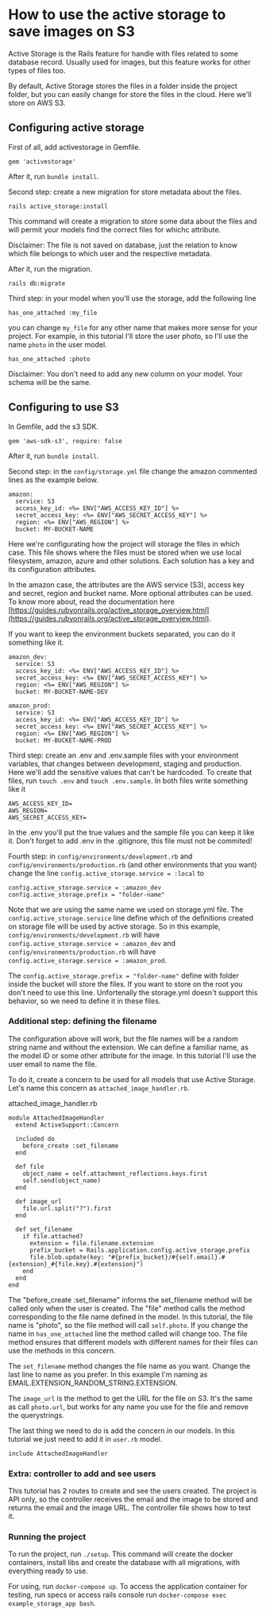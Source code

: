 # How to use the active storage to save images on S3

Active Storage is the Rails feature for handle with files related to some database record. Usually used for images, but this feature works for other types of files too.

By default, Active Storage stores the files in a folder inside the project folder, but you can easily change for store the files in the cloud. Here we'll store on AWS S3.

## Configuring active storage

First of all, add activestorage in Gemfile.

```
gem 'activestorage'
```

After it, run `bundle install`.

Second step: create a new migration for store metadata about the files.

```
rails active_storage:install
```

This command will create a migration to store some data about the files and will permit your models find the correct files for whichc attribute.

Disclaimer: The file is not saved on database, just the relation to know which file belongs to which user and the respective metadata.

After it, run the migration.

```
rails db:migrate
```

Third step: in your model when you'll use the storage, add the following line 

```
has_one_attached :my_file
```

you can change `my_file` for any other name that makes more sense for your project. For example, in this tutorial I'll store the user photo, so I'll use the name `photo` in the user model.

```
has_one_attached :photo
```

Disclaimer: You don't need to add any new column on your model. Your schema will be the same.


## Configuring to use S3

In Gemfile, add the s3 SDK.

```
gem 'aws-sdk-s3', require: false
```

After it, run `bundle install`.

Second step: in the `config/storage.yml` file change the amazon commented lines as the example below.

```
amazon:
  service: S3
  access_key_id: <%= ENV["AWS_ACCESS_KEY_ID"] %>
  secret_access_key: <%= ENV["AWS_SECRET_ACCESS_KEY"] %>
  region: <%= ENV["AWS_REGION"] %>
  bucket: MY-BUCKET-NAME
```

Here we're configurating how the project will storage the files in which case. This file shows where the files must be stored when we use local filesystem, amazon, azure and other solutions. Each solution has a key and its configuration attributes.

In the amazon case, the attributes are the AWS service (S3), access key and secret, region and bucket name. More optional attributes can be used. To know more about, read the documentation here [https://guides.rubyonrails.org/active_storage_overview.html](https://guides.rubyonrails.org/active_storage_overview.html).

If you want to keep the environment buckets separated, you can do it something like it.

```
amazon_dev:
  service: S3
  access_key_id: <%= ENV["AWS_ACCESS_KEY_ID"] %>
  secret_access_key: <%= ENV["AWS_SECRET_ACCESS_KEY"] %>
  region: <%= ENV["AWS_REGION"] %>
  bucket: MY-BUCKET-NAME-DEV

amazon_prod:
  service: S3
  access_key_id: <%= ENV["AWS_ACCESS_KEY_ID"] %>
  secret_access_key: <%= ENV["AWS_SECRET_ACCESS_KEY"] %>
  region: <%= ENV["AWS_REGION"] %>
  bucket: MY-BUCKET-NAME-PROD
```

Third step: create an .env and .env.sample files with your environment variables, that changes between development, staging and production. Here we'll add the sensitive values that can't be hardcoded. To create that files, run `touch .env` and `touch .env.sample`. In both files write something like it

```
AWS_ACCESS_KEY_ID=
AWS_REGION=
AWS_SECRET_ACCESS_KEY=
```

In the .env you'll put the true values and the sample file you can keep it like it. Don't forget to add .env in the .gitignore, this file must not be commited!

Fourth step: in `config/environments/development.rb` and `config/environments/production.rb` (and other environments that you want) change the line `config.active_storage.service = :local` to

```
config.active_storage.service = :amazon_dev
config.active_storage.prefix = "folder-name"
```

Note that we are using the same name we used on storage.yml file. The `config.active_storage.service` line define which of the definitions created on storage file will be used by active storage. So in this example, `config/environments/development.rb` will have `config.active_storage.service = :amazon_dev` and `config/environments/production.rb` will have `config.active_storage.service = :amazon_prod`.

 The `config.active_storage.prefix = "folder-name"` define with folder inside the bucket will store the files. If you want to store on the root you don't need to use this line. Unfortenally the storage.yml doesn't support this behavior, so we need to define it in these files.

 ### Additional step: defining the filename

 The configuration above will work, but the file names will be a random string name and without the extension. We can define a familiar name, as the model ID or some other attribute for the image. In this tutorial I'll use the user email to name the file. 

To do it, create a concern to be used for all models that use Active Storage. Let's name this concern as `attached_image_handler.rb`.

attached_image_handler.rb
```
module AttachedImageHandler
  extend ActiveSupport::Concern

  included do
    before_create :set_filename
  end

  def file
  	object_name = self.attachment_reflections.keys.first
    self.send(object_name)
  end

  def image_url
    file.url.split("?").first
  end

  def set_filename
  	if file.attached?
      extension = file.filename.extension
      prefix_bucket = Rails.application.config.active_storage.prefix
      file.blob.update(key: "#{prefix_bucket}/#{self.email}.#{extension}_#{file.key}.#{extension}")
    end
  end
end
```

The "before_create :set_filename" informs the set_filename method will be called only when the user is created. The "file" method calls the method corresponding to the file name defined in the model. In this tutorial, the file name is "photo", so the file method will call `self.photo`. If you change the name in `has_one_attached` line the method called will change too. The file method ensures that different models with different names for their files can use the methods in this concern.

The `set_filename` method changes the file name as you want. Change the last line to name as you prefer. In this example I'm naming as EMAIL.EXTENSION_RANDOM_STRING.EXTENSION.

The `image_url` is the method to get the URL for the file on S3. It's the same as call `photo.url`, but works for any name you use for the file and remove the querystrings.

The last thing we need to do is add the concern in our models. In this tutorial we just need to add it in `user.rb` model.

```
include AttachedImageHandler
```

### Extra: controller to add and see users

This tutorial has 2 routes to create and see the users created. The project is API only, so the controller receives the email and the image to be stored and returns the email and the image URL. The controller file shows how to test it.

### Running the project

To run the project, run `./setup`. This command will create the docker containers, install libs and create the database with all migrations, with everything ready to use.

For using, run `docker-compose up`. To access the application container for testing, run specs or access rails console run `docker-compose exec example_storage_app bash`.

